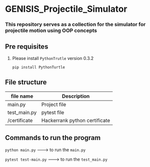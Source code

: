 # GENISIS_Projectile_Simulator

### This repository serves as a collection for the  simulator for projectile motion using OOP concepts

## Pre requisites 
1. Please install `PythonTrutle` version 0.3.2

      `pip install PythonTurtle`

## File structure

| file name |  Description|
|-----------|-------------|
|main.py| Project file |
|test_main.py | pytest file|
|/certificate| Hackerrank python certificate|

## Commands to run the program

`python main.py`   ---> to run the `main.py`

`pytest test-main.py`    ---> to run the `test_main.py`

